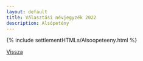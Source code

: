 ```yaml
---
layout: default
title: Választási névjegyzék 2022
description: Alsópetény
---
```


{% include settlementHTMLs/Alsoopeteeny.html %}

[Vissza](../)